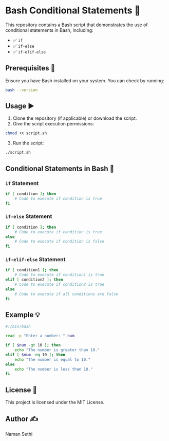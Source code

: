 # Bash Conditional Statements 🚀

This repository contains a Bash script that demonstrates the use of conditional statements in Bash, including:

- ✅ `if`
- ✅ `if-else`
- ✅ `if-elif-else`

## Prerequisites 📌

Ensure you have Bash installed on your system. You can check by running:

```bash
bash --version
```

## Usage ▶️

1. Clone the repository (if applicable) or download the script.
2. Give the script execution permissions:

```bash
chmod +x script.sh
```

3. Run the script:

```bash
./script.sh
```

## Conditional Statements in Bash 🤖

### `if` Statement

```bash
if [ condition ]; then
    # Code to execute if condition is true
fi
```

### `if-else` Statement

```bash
if [ condition ]; then
    # Code to execute if condition is true
else
    # Code to execute if condition is false
fi
```

### `if-elif-else` Statement

```bash
if [ condition1 ]; then
    # Code to execute if condition1 is true
elif [ condition2 ]; then
    # Code to execute if condition2 is true
else
    # Code to execute if all conditions are false
fi
```

## Example 💡

```bash
#!/bin/bash

read -p "Enter a number: " num

if [ $num -gt 10 ]; then
    echo "The number is greater than 10."
elif [ $num -eq 10 ]; then
    echo "The number is equal to 10."
else
    echo "The number is less than 10."
fi
```

## License 📜

This project is licensed under the MIT License.

## Author ✍️

Naman Sethi

